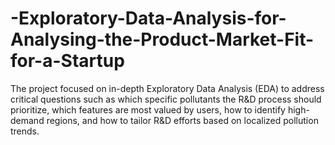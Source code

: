 # -Exploratory-Data-Analysis-for-Analysing-the-Product-Market-Fit-for-a-Startup
The project focused on in-depth Exploratory Data Analysis (EDA) to address critical questions such as which specific pollutants the R&amp;D process should prioritize, which features are most valued by users, how to identify high-demand regions, and how to tailor R&amp;D efforts based on localized pollution trends.
